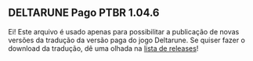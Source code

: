 ## DELTARUNE Pago PTBR 1.04.6

Ei! Este arquivo é usado apenas para possibilitar a publicação de novas versões da tradução da versão paga do jogo Deltarune. Se quiser fazer o download da tradução, dê uma olhada na [lista de releases](https://github.com/teiarruma/deltarune-ptbr/releases)!
